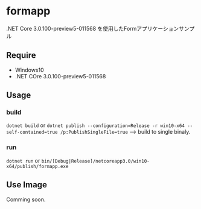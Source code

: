 # formapp
.NET Core 3.0.100-preview5-011568 を使用したFormアプリケーションサンプル

## Require

* Windows10
* .NET COre 3.0.100-preview5-011568

## Usage

### build

`dotnet build` or
`dotnet publish --configuration=Release -r win10-x64 --self-contained=true /p:PublishSingleFile=true`
--> build to single binaly.

### run

`dotnet run` or 
`bin/[Debug|Release]/netcoreapp3.0/win10-x64/publish/formapp.exe`

## Use Image

Comming soon.
